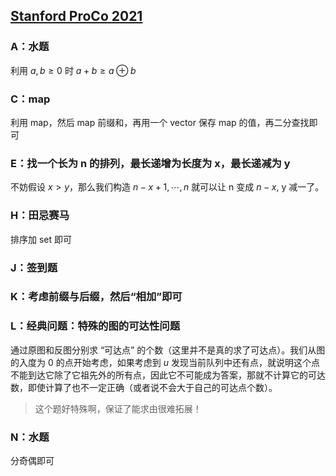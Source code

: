
## [Stanford ProCo 2021](https://codeforces.com/gym/103091)

### A：水题

利用 $a, b \geq 0$ 时 $a + b \geq a \oplus b$

### C：map 

利用 map，然后 map 前缀和，再用一个 vector 保存 map 的值，再二分查找即可

### E：找一个长为 n 的排列，最长递增为长度为 x，最长递减为 y

不妨假设 $x > y$，那么我们构造 $n - x + 1, \cdots, n$ 就可以让 n 变成 $n - x$, y 减一了。

### H：田忌赛马

排序加 set 即可

### J：签到题

### K：考虑前缀与后缀，然后“相加”即可

### L：经典问题：特殊的图的可达性问题

通过原图和反图分别求 “可达点” 的个数（这里并不是真的求了可达点）。我们从图的入度为 0 的点开始考虑，如果考虑到 $u$ 发现当前队列中还有点，就说明这个点不能到达它除了它祖先外的所有点，因此它不可能成为答案，那就不计算它的可达数，即使计算了也不一定正确（或者说不会大于自己的可达点个数）。

> 这个题好特殊啊，保证了能求由很难拓展！

### N：水题

分奇偶即可
